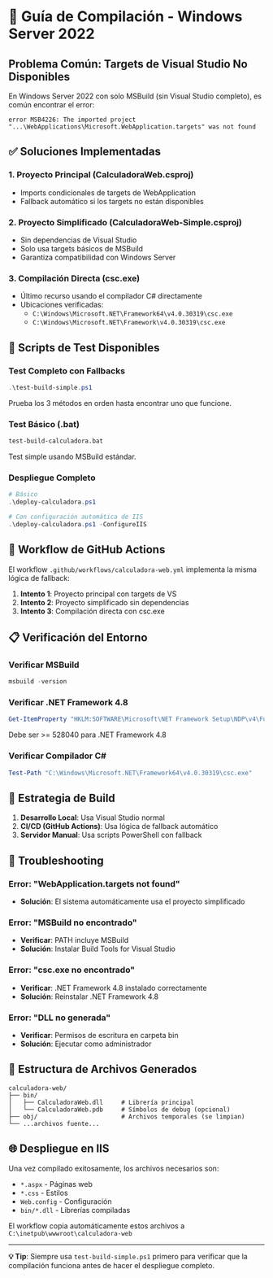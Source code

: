 # 🔧 Guía de Compilación - Windows Server 2022

## Problema Común: Targets de Visual Studio No Disponibles

En Windows Server 2022 con solo MSBuild (sin Visual Studio completo), es común encontrar el error:

```
error MSB4226: The imported project "...\WebApplications\Microsoft.WebApplication.targets" was not found
```

## ✅ Soluciones Implementadas

### 1. Proyecto Principal (CalculadoraWeb.csproj)
- Imports condicionales de targets de WebApplication
- Fallback automático si los targets no están disponibles

### 2. Proyecto Simplificado (CalculadoraWeb-Simple.csproj)  
- Sin dependencias de Visual Studio
- Solo usa targets básicos de MSBuild
- Garantiza compatibilidad con Windows Server

### 3. Compilación Directa (csc.exe)
- Último recurso usando el compilador C# directamente
- Ubicaciones verificadas:
  - `C:\Windows\Microsoft.NET\Framework64\v4.0.30319\csc.exe`
  - `C:\Windows\Microsoft.NET\Framework\v4.0.30319\csc.exe`

## 🚀 Scripts de Test Disponibles

### Test Completo con Fallbacks
```powershell
.\test-build-simple.ps1
```
Prueba los 3 métodos en orden hasta encontrar uno que funcione.

### Test Básico (.bat)
```cmd
test-build-calculadora.bat
```
Test simple usando MSBuild estándar.

### Despliegue Completo
```powershell
# Básico
.\deploy-calculadora.ps1

# Con configuración automática de IIS
.\deploy-calculadora.ps1 -ConfigureIIS
```

## 🔄 Workflow de GitHub Actions

El workflow `.github/workflows/calculadora-web.yml` implementa la misma lógica de fallback:

1. **Intento 1**: Proyecto principal con targets de VS
2. **Intento 2**: Proyecto simplificado sin dependencias
3. **Intento 3**: Compilación directa con csc.exe

## 📋 Verificación del Entorno

### Verificar MSBuild
```powershell
msbuild -version
```

### Verificar .NET Framework 4.8
```powershell
Get-ItemProperty "HKLM:SOFTWARE\Microsoft\NET Framework Setup\NDP\v4\Full\" -Name Release
```
Debe ser >= 528040 para .NET Framework 4.8

### Verificar Compilador C#
```powershell
Test-Path "C:\Windows\Microsoft.NET\Framework64\v4.0.30319\csc.exe"
```

## 🎯 Estrategia de Build

1. **Desarrollo Local**: Usa Visual Studio normal
2. **CI/CD (GitHub Actions)**: Usa lógica de fallback automático  
3. **Servidor Manual**: Usa scripts PowerShell con fallback

## 🔧 Troubleshooting

### Error: "WebApplication.targets not found"
- **Solución**: El sistema automáticamente usa el proyecto simplificado

### Error: "MSBuild no encontrado"
- **Verificar**: PATH incluye MSBuild
- **Solución**: Instalar Build Tools for Visual Studio

### Error: "csc.exe no encontrado"  
- **Verificar**: .NET Framework 4.8 instalado correctamente
- **Solución**: Reinstalar .NET Framework 4.8

### Error: "DLL no generada"
- **Verificar**: Permisos de escritura en carpeta bin
- **Solución**: Ejecutar como administrador

## 📁 Estructura de Archivos Generados

```
calculadora-web/
├── bin/
│   ├── CalculadoraWeb.dll     # Librería principal
│   └── CalculadoraWeb.pdb     # Símbolos de debug (opcional)
├── obj/                       # Archivos temporales (se limpian)
└── ...archivos fuente...
```

## 🌐 Despliegue en IIS

Una vez compilado exitosamente, los archivos necesarios son:

- `*.aspx` - Páginas web
- `*.css` - Estilos  
- `Web.config` - Configuración
- `bin/*.dll` - Librerías compiladas

El workflow copia automáticamente estos archivos a `C:\inetpub\wwwroot\calculadora-web`

---

**💡 Tip**: Siempre usa `test-build-simple.ps1` primero para verificar que la compilación funciona antes de hacer el despliegue completo.
